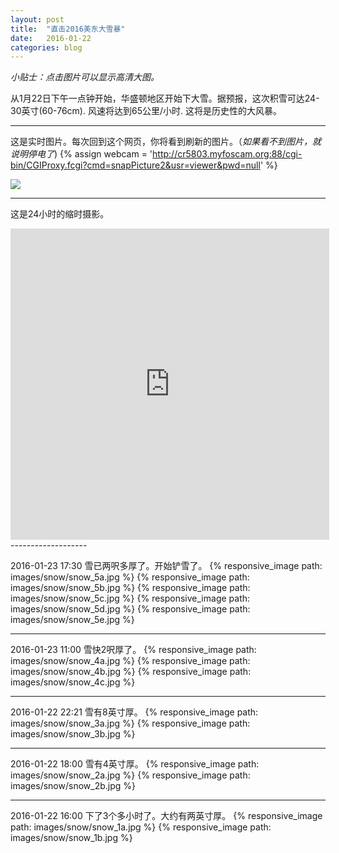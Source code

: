 ```yaml
---
layout: post
title:  "直击2016美东大雪暴"
date:   2016-01-22
categories: blog
---
```


*小贴士：点击图片可以显示高清大图。*

从1月22日下午一点钟开始，华盛顿地区开始下大雪。据预报，这次积雪可达24-30英寸(60-76cm). 
风速将达到65公里/小时. 这将是历史性的大风暴。

---------------------

这是实时图片。每次回到这个网页，你将看到刷新的图片。（*如果看不到图片，就说明停电了*)
{% assign webcam = 'http://cr5803.myfoscam.org:88/cgi-bin/CGIProxy.fcgi?cmd=snapPicture2&usr=viewer&pwd=null' %}

<div class="image">
 <a href="{{webcam}}"><img src="{{webcam}}" /></a>
</div>

-------------------
这是24小时的缩时摄影。
<iframe height="498" width="510" src="http://player.youku.com/embed/XMTQ1NTAyODIzMg==" frameborder="0" allowfullscreen="1"> </iframe>
-------------------

2016-01-23 17:30 雪已两呎多厚了。开始铲雪了。
{% responsive_image path: images/snow/snow_5a.jpg %}
{% responsive_image path: images/snow/snow_5b.jpg %}
{% responsive_image path: images/snow/snow_5c.jpg %}
{% responsive_image path: images/snow/snow_5d.jpg %}
{% responsive_image path: images/snow/snow_5e.jpg %}

-------------------

2016-01-23 11:00 雪快2呎厚了。
{% responsive_image path: images/snow/snow_4a.jpg %}
{% responsive_image path: images/snow/snow_4b.jpg %}
{% responsive_image path: images/snow/snow_4c.jpg %}

--------------------

2016-01-22 22:21 雪有8英寸厚。
{% responsive_image path: images/snow/snow_3a.jpg %}
{% responsive_image path: images/snow/snow_3b.jpg %}

-------------------

2016-01-22 18:00 雪有4英寸厚。
{% responsive_image path: images/snow/snow_2a.jpg %}
{% responsive_image path: images/snow/snow_2b.jpg %}


--------------------

2016-01-22 16:00 下了3个多小时了。大约有两英寸厚。
{% responsive_image path: images/snow/snow_1a.jpg %}
{% responsive_image path: images/snow/snow_1b.jpg %}

